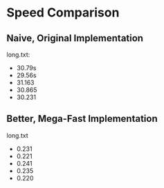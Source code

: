 # Speed Comparison

## Naive, Original Implementation

long.txt:
- 30.79s
- 29.56s
- 31.163
- 30.865
- 30.231

## Better, Mega-Fast Implementation

long.txt
- 0.231
- 0.221
- 0.241
- 0.235
- 0.220